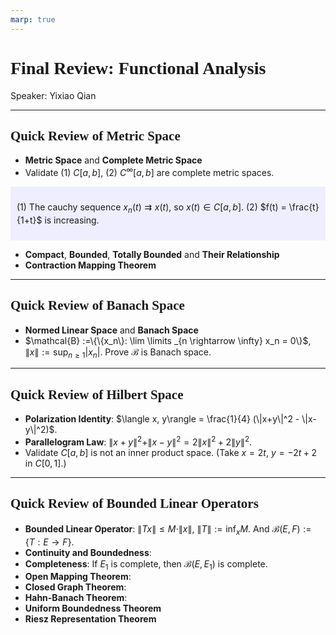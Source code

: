 ```yaml
---
marp: true
---
```

<style>
  section {
    font-family: 'LXGW Bright';
  }

  h1, h2, h3 {
    font-family: 'LXGW Bright';
  }
</style>
<style>
img[alt~="center"] {
  display: block;
  margin: 0 auto;
}
</style>
<style>
.note {
  background-color: #eef;
  padding: 10px;
  margin: 10px 0;
  text-align: left;
}
.trick {
  background-color: #fee;
  padding: 10px;
  margin: 10px 0;
  text-align: left;
}
</style>

# Final Review: Functional Analysis

Speaker: Yixiao Qian

---

## Quick Review of Metric Space

- **Metric Space** and **Complete Metric Space**
- Validate (1) $C[a,b]$, (2) $C^{\infty}[a,b]$ are complete metric spaces.

<div class=note>

(1) The cauchy sequence $x_n(t) \rightrightarrows x(t)$, so $x(t) \in C[a,b]$.
(2) $f(t) = \frac{t}{1+t}$ is increasing.

</div>

- **Compact**, **Bounded**, **Totally Bounded** and **Their Relationship**
- **Contraction Mapping Theorem**

---

## Quick Review of Banach Space

- **Normed Linear Space** and **Banach Space**
- $\mathcal{B} :=\{\{x_n\}: \lim \limits _{n \rightarrow \infty} x_n = 0\}$, $\|x\| := \sup_{n\geq 1}|x_n|$. Prove $\mathcal{B}$ is Banach space.

---

## Quick Review of Hilbert Space

- **Polarization Identity**: $\langle x, y\rangle = \frac{1}{4} (\|x+y\|^2 - \|x-y\|^2)$.
- **Parallelogram Law**: $\|x+y\|^2 + \|x-y\|^2 = 2\|x\|^2 + 2\|y\|^2$.
- Validate $C[a,b]$ is not an inner product space. (Take $x = 2t$, $y = -2t + 2$ in $C[0,1]$.)

---

## Quick Review of Bounded Linear Operators

- **Bounded Linear Operator**: $\|Tx\| \leq M \cdot \|x\|$, $\|T\| := \inf_x M$. And $\mathcal{B}(E,F):=\{T: E \rightarrow F\}$.
- **Continuity and Boundedness**: 
- **Completeness**: If $E_1$ is complete, then $\mathcal{B}(E, E_1)$ is complete.
- **Open Mapping Theorem**:
- **Closed Graph Theorem**:
- **Hahn-Banach Theorem**:
- **Uniform Boundedness Theorem**
- **Riesz Representation Theorem**

